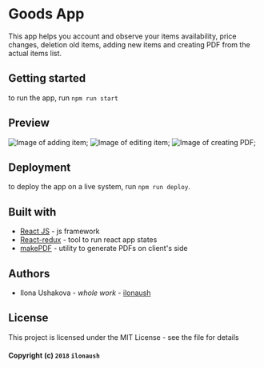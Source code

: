 # Goods App

This app helps you account and observe your items availability, price changes, deletion old items, adding new items and
creating PDF from the actual items list.

## Getting started

to run the app, run ```npm run start```

## Preview

![Image of adding item](https://github.com/ilonaush/goods-app/blob/feature/task-04/md/images/add_item.png);
![Image of editing item](https://github.com/ilonaush/goods-app/blob/feature/task-04/md/images/edit_item.png);
![Image of creating PDF](https://github.com/ilonaush/goods-app/blob/feature/task-04/md/images/make_PDF.png);


## Deployment

to deploy the app on a live system, run ```npm run deploy```.

## Built with

* [React JS](https://www.npmjs.com/package/react) - js framework
* [React-redux](https://www.npmjs.com/package/react-redux) - tool to run react app states
* [makePDF](https://www.npmjs.com/package/pdfmake) - utility to generate PDFs on client's side

## Authors

* Ilona Ushakova - *whole work* - [ilonaush](https://github.com/ilonaush)

## License

This project is licensed under the MIT License - see the file for details

#### Copyright (c) ```2018``` ```ilonaush```


